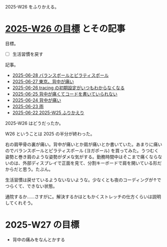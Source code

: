 2025-W26 をふりかえる。

# [2025-W26 の目標][2025-06-22] とその記事

目標。

- ☐ 生活習慣を戻す

記事。

- [2025-06-28 バランスボールとピラティスポール][2025-06-28]
- [2025-06-27 東京。背中が痛い][2025-06-27]
- [2025-06-26 tracing の初期設定がいつもわからなくなる][2025-06-26]
- [2025-06-25 背中が痛くてコードを書いていられない][2025-06-25]
- [2025-06-24 背中が痛い][2025-06-24]
- [2025-06-23 雨][2025-06-23]
- [2025-06-22 2025-W25 ふりかえり][2025-06-22]

2025-W26 はどうだったか。

W26 ということは 2025 の半分が終わった。

右の肩甲骨の裏が痛い。背中が痛いとか肩が痛いとか書いていた。あまりに痛いのでバランスボールとピラティスポール (ヨガポール) を買ってみた。うつむく姿勢と巻き肩のような姿勢がダメな気がする。勤務時間中はそこまで痛くならないのは、外部ディスプレイで正面を見て、分割キーボードで肩を開いている形だからだと思う。たぶん。

生活習慣は戻せているようないないような。少なくとも夜のコーディングが↑でつらくて、できない状態。

通院するか……さすがに。解決するかはともかくストレッチの仕方くらいは説明してくれそう。

# 2025-W27 の目標

- 背中の痛みをなんとかする

[2025-06-22]: https://blog.bouzuya.net/2025/06/22/
[2025-06-23]: https://blog.bouzuya.net/2025/06/23/
[2025-06-24]: https://blog.bouzuya.net/2025/06/24/
[2025-06-25]: https://blog.bouzuya.net/2025/06/25/
[2025-06-26]: https://blog.bouzuya.net/2025/06/26/
[2025-06-27]: https://blog.bouzuya.net/2025/06/27/
[2025-06-28]: https://blog.bouzuya.net/2025/06/28/
